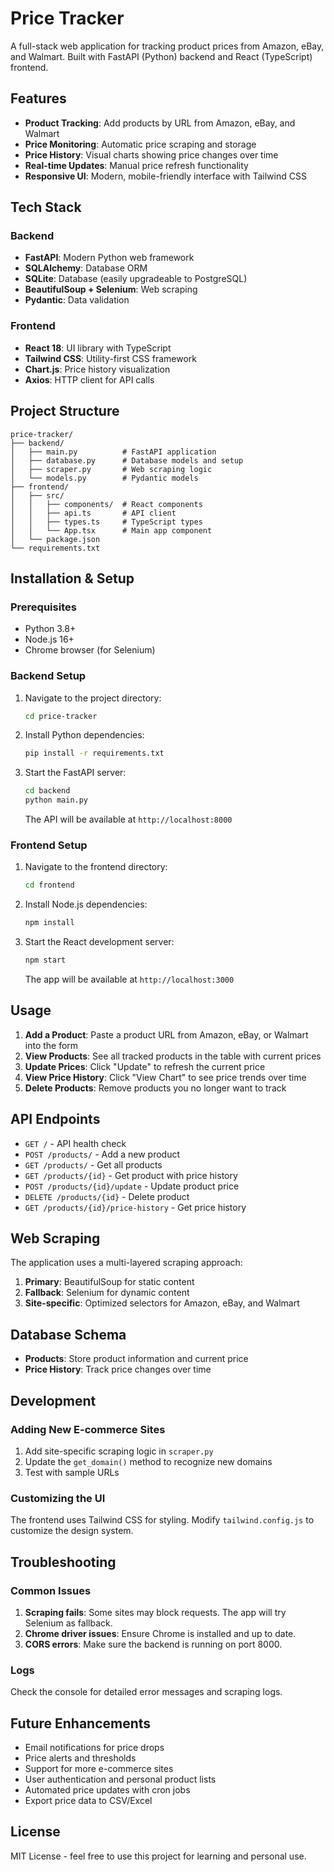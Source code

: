 # Price Tracker

A full-stack web application for tracking product prices from Amazon, eBay, and Walmart. Built with FastAPI (Python) backend and React (TypeScript) frontend.

## Features

- **Product Tracking**: Add products by URL from Amazon, eBay, and Walmart
- **Price Monitoring**: Automatic price scraping and storage
- **Price History**: Visual charts showing price changes over time
- **Real-time Updates**: Manual price refresh functionality
- **Responsive UI**: Modern, mobile-friendly interface with Tailwind CSS

## Tech Stack

### Backend
- **FastAPI**: Modern Python web framework
- **SQLAlchemy**: Database ORM
- **SQLite**: Database (easily upgradeable to PostgreSQL)
- **BeautifulSoup + Selenium**: Web scraping
- **Pydantic**: Data validation

### Frontend
- **React 18**: UI library with TypeScript
- **Tailwind CSS**: Utility-first CSS framework
- **Chart.js**: Price history visualization
- **Axios**: HTTP client for API calls

## Project Structure

```
price-tracker/
├── backend/
│   ├── main.py          # FastAPI application
│   ├── database.py      # Database models and setup
│   ├── scraper.py       # Web scraping logic
│   └── models.py        # Pydantic models
├── frontend/
│   ├── src/
│   │   ├── components/  # React components
│   │   ├── api.ts       # API client
│   │   ├── types.ts     # TypeScript types
│   │   └── App.tsx      # Main app component
│   └── package.json
└── requirements.txt
```

## Installation & Setup

### Prerequisites
- Python 3.8+
- Node.js 16+
- Chrome browser (for Selenium)

### Backend Setup

1. Navigate to the project directory:
   ```bash
   cd price-tracker
   ```

2. Install Python dependencies:
   ```bash
   pip install -r requirements.txt
   ```

3. Start the FastAPI server:
   ```bash
   cd backend
   python main.py
   ```

   The API will be available at `http://localhost:8000`

### Frontend Setup

1. Navigate to the frontend directory:
   ```bash
   cd frontend
   ```

2. Install Node.js dependencies:
   ```bash
   npm install
   ```

3. Start the React development server:
   ```bash
   npm start
   ```

   The app will be available at `http://localhost:3000`

## Usage

1. **Add a Product**: Paste a product URL from Amazon, eBay, or Walmart into the form
2. **View Products**: See all tracked products in the table with current prices
3. **Update Prices**: Click "Update" to refresh the current price
4. **View Price History**: Click "View Chart" to see price trends over time
5. **Delete Products**: Remove products you no longer want to track

## API Endpoints

- `GET /` - API health check
- `POST /products/` - Add a new product
- `GET /products/` - Get all products
- `GET /products/{id}` - Get product with price history
- `POST /products/{id}/update` - Update product price
- `DELETE /products/{id}` - Delete product
- `GET /products/{id}/price-history` - Get price history

## Web Scraping

The application uses a multi-layered scraping approach:

1. **Primary**: BeautifulSoup for static content
2. **Fallback**: Selenium for dynamic content
3. **Site-specific**: Optimized selectors for Amazon, eBay, and Walmart

## Database Schema

- **Products**: Store product information and current price
- **Price History**: Track price changes over time

## Development

### Adding New E-commerce Sites

1. Add site-specific scraping logic in `scraper.py`
2. Update the `get_domain()` method to recognize new domains
3. Test with sample URLs

### Customizing the UI

The frontend uses Tailwind CSS for styling. Modify `tailwind.config.js` to customize the design system.

## Troubleshooting

### Common Issues

1. **Scraping fails**: Some sites may block requests. The app will try Selenium as fallback.
2. **Chrome driver issues**: Ensure Chrome is installed and up to date.
3. **CORS errors**: Make sure the backend is running on port 8000.

### Logs

Check the console for detailed error messages and scraping logs.

## Future Enhancements

- Email notifications for price drops
- Price alerts and thresholds
- Support for more e-commerce sites
- User authentication and personal product lists
- Automated price updates with cron jobs
- Export price data to CSV/Excel

## License

MIT License - feel free to use this project for learning and personal use.

